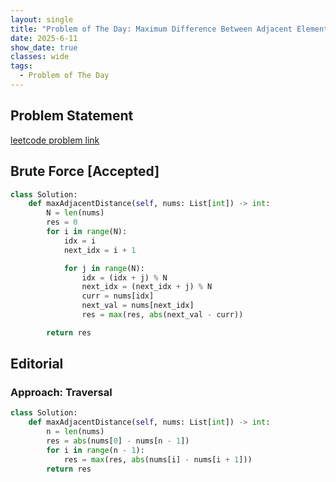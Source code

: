 ```yaml
---
layout: single
title: "Problem of The Day: Maximum Difference Between Adjacent Elements in a Circular Array"
date: 2025-6-11
show_date: true
classes: wide
tags:
  - Problem of The Day
---
```


## Problem Statement

[leetcode problem link](https://leetcode.com/problems/maximum-difference-between-adjacent-elements-in-a-circular-array/description/?envType=daily-question&envId=2025-06-12)

## Brute Force [Accepted]

```python
class Solution:
    def maxAdjacentDistance(self, nums: List[int]) -> int:
        N = len(nums)
        res = 0
        for i in range(N):
            idx = i
            next_idx = i + 1

            for j in range(N):
                idx = (idx + j) % N
                next_idx = (next_idx + j) % N
                curr = nums[idx]
                next_val = nums[next_idx]
                res = max(res, abs(next_val - curr))

        return res
```

## Editorial

### Approach: Traversal

```python
class Solution:
    def maxAdjacentDistance(self, nums: List[int]) -> int:
        n = len(nums)
        res = abs(nums[0] - nums[n - 1])
        for i in range(n - 1):
            res = max(res, abs(nums[i] - nums[i + 1]))
        return res
```
